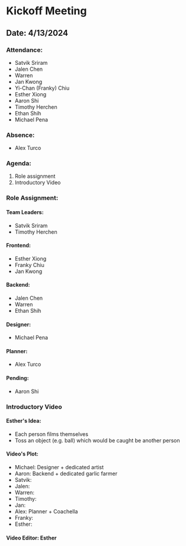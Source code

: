 # Kickoff Meeting
## Date: 4/13/2024

### Attendance:
- Satvik Sriram
- Jalen Chen
- Warren 
- Jan Kwong
- Yi-Chan (Franky) Chiu
- Esther Xiong
- Aaron Shi
- Timothy Herchen
- Ethan Shih
- Michael Pena

### Absence:
- Alex Turco

### Agenda:
  1. Role assignment
  2. Introductory Video

### Role Assignment:

#### Team Leaders:
- Satvik Sriram
- Timothy Herchen

#### Frontend:
- Esther Xiong
- Franky Chiu
- Jan Kwong

#### Backend:
- Jalen Chen
- Warren
- Ethan Shih

#### Designer:
- Michael Pena

#### Planner:
- Alex Turco

#### Pending:
- Aaron Shi 

### Introductory Video

#### Esther's Idea:
- Each person films themselves
- Toss an object (e.g. ball) which would be caught be another person
  
#### Video's Plot:
- Michael: Designer + dedicated artist 
- Aaron: Backend + dedicated garlic farmer
- Satvik: 
- Jalen:
- Warren:
- Timothy:
- Jan:
- Alex: Planner + Coachella 
- Franky:
- Esther:

#### Video Editor: Esther

